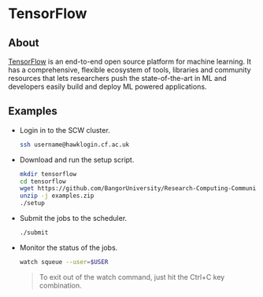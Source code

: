 # TensorFlow

## About

[TensorFlow](https://www.tensorflow.org/) is an end-to-end open source platform for machine learning. It has a comprehensive, flexible ecosystem of tools, libraries and community resources that lets researchers push the state-of-the-art in ML and developers easily build and deploy ML powered applications.

## Examples

- Login in to the SCW cluster.

    ```sh
    ssh username@hawklogin.cf.ac.uk
    ```

- Download and run the setup script.

    ```sh
    mkdir tensorflow
    cd tensorflow
    wget https://github.com/BangorUniversity/Research-Computing-Community/raw/master/apps/machine-learning/tensorflow/examples.zip
    unzip -j examples.zip
    ./setup
    ```

- Submit the jobs to the scheduler.

    ```sh
    ./submit
    ```

- Monitor the status of the jobs.

    ```sh
    watch squeue --user=$USER
    ```

    > To exit out of the watch command, just hit the Ctrl+C key combination.

